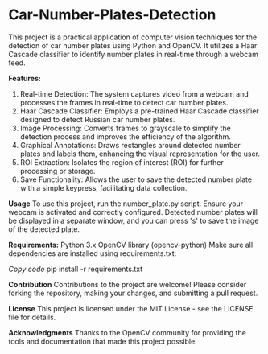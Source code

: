 # Car-Number-Plates-Detection
This project is a practical application of computer vision techniques for the detection of car number plates using Python and OpenCV. It utilizes a Haar Cascade classifier to identify number plates in real-time through a webcam feed.

**Features:**
1) Real-time Detection: The system captures video from a webcam and processes the frames in real-time to detect car number plates.
2) Haar Cascade Classifier: Employs a pre-trained Haar Cascade classifier designed to detect Russian car number plates.
3) Image Processing: Converts frames to grayscale to simplify the detection process and improves the efficiency of the algorithm.
4) Graphical Annotations: Draws rectangles around detected number plates and labels them, enhancing the visual representation for the user.
5) ROI Extraction: Isolates the region of interest (ROI) for further processing or storage.
6) Save Functionality: Allows the user to save the detected number plate with a simple keypress, facilitating data collection.

**Usage**
To use this project, run the number_plate.py script. Ensure your webcam is activated and correctly configured. Detected number plates will be displayed in a separate window, and you can press 's' to save the image of the detected plate.

**Requirements:**
Python 3.x
OpenCV library (opencv-python)
Make sure all dependencies are installed using requirements.txt:

*Copy code*
pip install -r requirements.txt

**Contribution**
Contributions to the project are welcome! Please consider forking the repository, making your changes, and submitting a pull request.

**License**
This project is licensed under the MIT License - see the LICENSE file for details.

**Acknowledgments**
Thanks to the OpenCV community for providing the tools and documentation that made this project possible.
